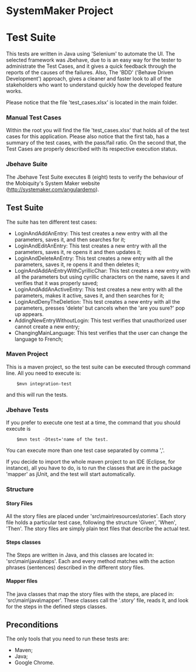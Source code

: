 # SystemMaker Project

# Test Suite

This tests are written in Java using 'Selenium' to automate the UI.
The selected framework was Jbehave, due to is an easy way for the tester to administrate the Test Cases, and it gives a quick feedback through the reports of the causes of the failures.
Also, The 'BDD' ('Behave Driven Development') approach, gives a cleaner and faster look to all of the stakeholders who want to understand quickly how the developed feature works.

Please notice that the file 'test_cases.xlsx' is located in the main folder.

### Manual Test Cases

Within the root you will find the file 'test_cases.xlsx' that holds all of the test cases for this application.
Please also notice that the first tab, has a summary of the test cases, with the pass/fail ratio.
On the second that, the Test Cases are properly described with its respective execution status.

### Jbehave Suite

The Jbehave Test Suite executes 8 (eight) tests to verify the behaviour of the Mobiquity's System Maker website (http://systemaker.com/angulardemo).

## Test Suite

The suite has ten different test cases:

- LoginAndAddAnEntry: This test creates a new entry with all the parameters, saves it, and then searches for it;
- LoginAndEditAnEntry: This test creates a new entry with all the parameters, saves it, re opens it and then updates it;
- LoginAndDeleteAnEntry: This test creates a new entry with all the parameters, saves it, re opens it and then deletes it;
- LoginAndAddAnEntryWithCyrillicChar: This test creates a new entry with all the parameters but using cyrillic characters on the name, saves it and verifies that it was properly saved;
- LoginAndAddAnActiveEntry: This test creates a new entry with all the parameters, makes it active, saves it, and then searches for it;
- LoginAndDenyTheDeletion: This test creates a new entry with all the parameters, presses 'delete' but cancels when the 'are you sure?' pop up appears.
- AddingNewEntryWithoutLogin: This test verifies that unauthorized user cannot create a new entry;
- ChangingMainLanguage: This test verifies that the user can change the language to French;

### Maven Project

This is a maven project, so the test suite can be executed through command line. All you need to execute is:
```
    $mvn integration-test
```
and this will run the tests.

### Jbehave Tests

If you prefer to execute one test at a time, the command that you should execute is 
```
    $mvn test -Dtest='name of the test.
```
You can execute more than one test case separated by comma ','.

If you decide to import the whole maven project to an IDE (Eclipse, for instance), all you have to do, is to run the classes that are in the package 'mapper' as jUnit, and the test will start automatically.

### Structure
#### Story Files
All the story files are placed under 'src\main\resources\stories'.
Each story file holds a particular test case, following the structure 'Given', 'When', 'Then'.
The story files are simply plain text files that describe the actual test.
#### Steps classes
The Steps are written in Java, and this classes are located in: 'src\main\java\steps'.
Each and every method matches with the action phrases (sentences) described in the different story files.
#### Mapper files
The java classes that map the story files with the steps, are placed in: 'src\main\java\mapper'.
These classes call the '.story' file, reads it, and look for the steps in the defined steps classes.

## Preconditions

The only tools that you need to run these tests are:
- Maven;
- Java;
- Google Chrome.

